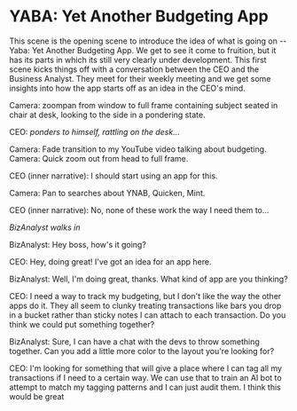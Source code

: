 # YABA: Yet Another Budgeting App

This scene is the opening scene to introduce the idea of what is going on -- Yaba: Yet Another Budgeting
App. We get to see it come to fruition, but it has its parts in which its still very clearly under
development. This first scene kicks things off with a conversation between the CEO and the Business
Analyst. They meet for their weekly meeting and we get some insights into how the app starts off
as an idea in the CEO's mind.


Camera: zoompan from window to full frame containing subject seated in chair at desk, looking to the
side in a pondering state.

CEO: *ponders to himself, rattling on the desk...*

Camera: Fade transition to my YouTube video talking about budgeting.
Camera: Quick zoom out from head to full frame.

CEO (inner narrative): I should start using an app for this.

Camera: Pan to searches about YNAB, Quicken, Mint.

CEO (inner narrative): No, none of these work the way I need them to...

*BizAnalyst walks in*

BizAnalyst: Hey boss, how's it going?

CEO: Hey, doing great! I've got an idea for an app here.

BizAnalyst: Well, I'm doing great, thanks. What kind of app are you thinking?

CEO: I need a way to track my budgeting, but I don't like the way the other apps do it. They all
seem to clunky treating transactions like bars you drop in a bucket rather than sticky notes I can attach
to each transaction. Do you think we could put something together?

BizAnalyst: Sure, I can have a chat with the devs to throw something together. Can you add a little
more color to the layout you're looking for?

CEO: I'm looking for something that will give a place where I can tag all my transactions if I need
to a certain way. We can use that to train an AI bot to attempt to match my tagging patterns and I
can just audit them. I think this would be great 



